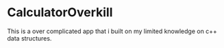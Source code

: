 # CalculatorOverkill
This is a over complicated app that i built on my limited knowledge on c++ data structures.
